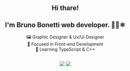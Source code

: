
<div align="center">  

## Hi thare!
## I'm Bruno Bonetti web developer. 👨‍💻⚛️

 🖼️ Graphic Designer & Ux/Ui Designer <br>
 🔭 Focused in Front-end Development<br>
 🌱 Learning  TypeScript & C++ <br>
##

<div style="display: inline_block">
  <a href="https://github.com/bonettibruno24">

  ##
  
<div style="display: inline_block"> 
  <a href = "mailto:bonettibruno.silva@gmail.com"><img src="https://img.shields.io/badge/-Gmail-%23333?style=for-the-badge&logo=gmail&logoColor=white" target="_blank"></a>
  <a href="www.linkedin.com/in/bonettibruno" target="_blank"><img src="https://img.shields.io/badge/-LinkedIn-%230077B5?style=for-the-badge&logo=linkedin&logoColor=white" target="_blank"></a> 




